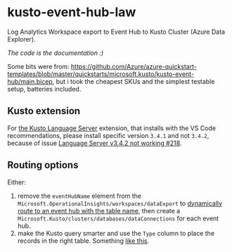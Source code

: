 # kusto-event-hub-law

Log Analytics Workspace export to Event Hub to Kusto Cluster (Azure Data Explorer).

*The code is the documentation :)*

Some bits were from: https://github.com/Azure/azure-quickstart-templates/blob/master/quickstarts/microsoft.kusto/kusto-event-hub/main.bicep, but i took the cheapest SKUs and the simplest testable setup, batteries included.

## Kusto extension 

For [the Kusto Language Server](https://marketplace.visualstudio.com/items?itemName=rosshamish.kuskus-kusto-language-server) extension, that installs with the VS Code recommendations, please install specific version `3.4.1` and not `3.4.2`, because of issue [Language Server v3.4.2 not working #218](https://github.com/rosshamish/kuskus/issues/218).

## Routing options

Either:

1. remove the `eventHubName` element from the `Microsoft.OperationalInsights/workspaces/dataExport` to [dynamically route to an event hub with the table name](https://learn.microsoft.com/en-us/azure/azure-monitor/logs/logs-data-export?tabs=portal#event-hubs), then create a `Microsoft.Kusto/clusters/databases/dataConnections` for each event hub.
1. make the Kusto query smarter and use the `Type` column to place the records in the right table. Something [like this](https://learn.microsoft.com/en-us/kusto/management/update-policy-tutorial?view=microsoft-fabric#1---create-tables-and-update-policies).